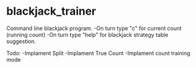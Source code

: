 # blackjack_trainer
Command line blackjack program.
-On turn type "c" for current count (running count)
-On turn type "help" for blackjack strategy table suggestion.

Todo:
-Implament Split
-Implament True Count
-Implament count training mode 
